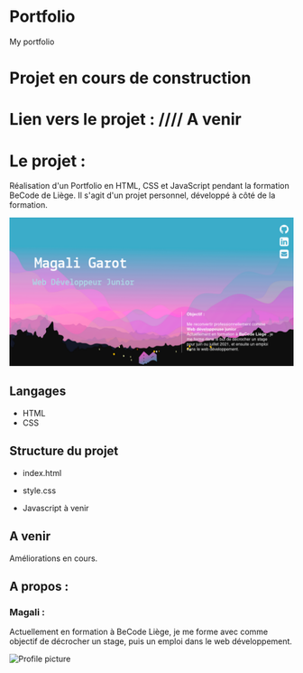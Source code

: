 # Portfolio
My portfolio

# Projet en cours de construction 

# Lien vers le projet : //// A venir

# Le projet :

Réalisation d'un Portfolio en HTML, CSS et JavaScript pendant la formation BeCode de Liège.
Il s'agit d'un projet personnel, développé à côté de la formation.

![<Visuel>](/Images/visuel.png)

## Langages 
* HTML
* CSS

## Structure du projet
* index.html
* style.css

* Javascript à venir

## A venir

Améliorations en cours.

## A propos :

### Magali :

Actuellement en formation à BeCode Liège, je me forme avec comme objectif de décrocher un stage, puis un emploi dans le web développement. 

![Profile picture](https://media-exp1.licdn.com/dms/image/C5603AQH6_wRw1oo1_Q/profile-displayphoto-shrink_200_200/0?e=1606953600&v=beta&t=04SQggIj5A72JBIIWZay0bDyJC1Dqyd3djPWDxRS7SY)

